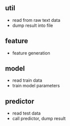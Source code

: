 ## util

* read from raw text data
* dump result into file

## feature

* feature generation

## model

* read train data
* train model parameters

## predictor

* read test data
* call predictor, dump result
